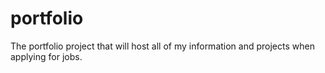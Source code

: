 # portfolio
The portfolio project that will host all of my information and projects when applying for jobs.
